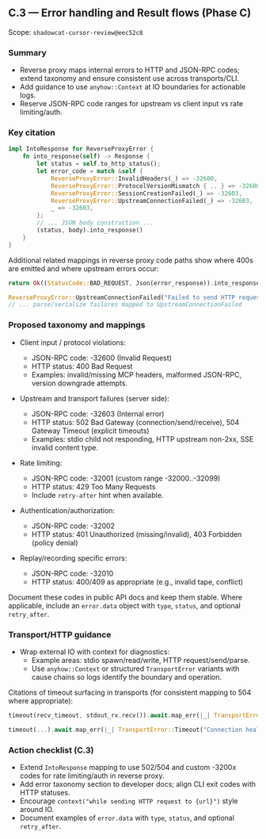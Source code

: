## C.3 — Error handling and Result flows (Phase C)

Scope: `shadowcat-cursor-review@eec52c8`

### Summary
- Reverse proxy maps internal errors to HTTP and JSON-RPC codes; extend taxonomy and ensure consistent use across transports/CLI.
- Add guidance to use `anyhow::Context` at IO boundaries for actionable logs.
- Reserve JSON-RPC code ranges for upstream vs client input vs rate limiting/auth.

### Key citation
```1366:1392:shadowcat-cursor-review/src/proxy/reverse.rs
impl IntoResponse for ReverseProxyError {
    fn into_response(self) -> Response {
        let status = self.to_http_status();
        let error_code = match &self {
            ReverseProxyError::InvalidHeaders(_) => -32600,
            ReverseProxyError::ProtocolVersionMismatch { .. } => -32600,
            ReverseProxyError::SessionCreationFailed(_) => -32603,
            ReverseProxyError::UpstreamConnectionFailed(_) => -32603,
            _ => -32603,
        };
        // ... JSON body construction ...
        (status, body).into_response()
    }
}
```

Additional related mappings in reverse proxy code paths show where 400s are emitted and where upstream errors occur:
```680:688:shadowcat-cursor-review/src/proxy/reverse.rs
return Ok((StatusCode::BAD_REQUEST, Json(error_response)).into_response());
```
```1159:1176:shadowcat-cursor-review/src/proxy/reverse.rs
ReverseProxyError::UpstreamConnectionFailed("Failed to send HTTP request: {e}")
// ... parse/serialize failures mapped to UpstreamConnectionFailed
```

### Proposed taxonomy and mappings
- Client input / protocol violations:
  - JSON-RPC code: -32600 (Invalid Request)
  - HTTP status: 400 Bad Request
  - Examples: invalid/missing MCP headers, malformed JSON-RPC, version downgrade attempts.

- Upstream and transport failures (server side):
  - JSON-RPC code: -32603 (Internal error)
  - HTTP status: 502 Bad Gateway (connection/send/receive), 504 Gateway Timeout (explicit timeouts)
  - Examples: stdio child not responding, HTTP upstream non-2xx, SSE invalid content type.

- Rate limiting:
  - JSON-RPC code: -32001 (custom range -32000..-32099)
  - HTTP status: 429 Too Many Requests
  - Include `retry-after` hint when available.

- Authentication/authorization:
  - JSON-RPC code: -32002
  - HTTP status: 401 Unauthorized (missing/invalid), 403 Forbidden (policy denial)

- Replay/recording specific errors:
  - JSON-RPC code: -32010
  - HTTP status: 400/409 as appropriate (e.g., invalid tape, conflict)

Document these codes in public API docs and keep them stable. Where applicable, include an `error.data` object with `type`, `status`, and optional `retry_after`.

### Transport/HTTP guidance
- Wrap external IO with context for diagnostics:
  - Example areas: stdio spawn/read/write, HTTP request/send/parse.
  - Use `anyhow::Context` or structured `TransportError` variants with cause chains so logs identify the boundary and operation.

Citations of timeout surfacing in transports (for consistent mapping to 504 where appropriate):
```351:357:shadowcat-cursor-review/src/transport/stdio.rs
timeout(recv_timeout, stdout_rx.recv()).await.map_err(|_| TransportError::Timeout("Receive timeout".to_string()))?
```
```393:399:shadowcat-cursor-review/src/transport/http.rs
timeout(...).await.map_err(|_| TransportError::Timeout("Connection health check timed out".to_string()))?
```

### Action checklist (C.3)
- Extend `IntoResponse` mapping to use 502/504 and custom -3200x codes for rate limiting/auth in reverse proxy.
- Add error taxonomy section to developer docs; align CLI exit codes with HTTP statuses.
- Encourage `context("while sending HTTP request to {url}")` style around IO.
- Document examples of `error.data` with `type`, `status`, and optional `retry_after`.

